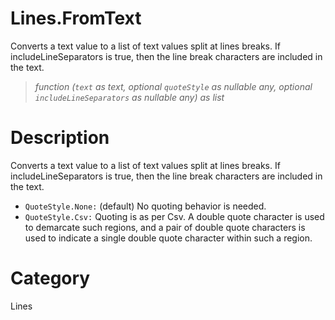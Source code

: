 ﻿# Lines.FromText
Converts a text value to a list of text values split at lines breaks. If includeLineSeparators is true, then the line break characters are included in the text.
> _function (<code>text</code> as text, optional <code>quoteStyle</code> as nullable any, optional <code>includeLineSeparators</code> as nullable any) as list_
# Description 
Converts a text value to a list of text values split at lines breaks. If includeLineSeparators is true, then the line break characters are included in the text.
        <div>
          <ul>
            <li><code>QuoteStyle.None:</code> (default) No quoting behavior is needed.</li>
            <li><code>QuoteStyle.Csv:</code> Quoting is as per Csv. A double quote character is used to demarcate such regions, and a pair of double quote characters is used to indicate a single double quote character within such a region. </li>
          </ul>
        </div>
# Category 
Lines
